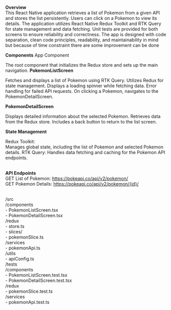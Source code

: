 
**Overview** <br />
This React Native application retrieves a list of Pokemon from a given API and stores the list persistently. Users can click on a Pokemon to view its details. The application utilizes React Native Redux Toolkit and RTK Query for state management and data fetching. Unit tests are provided for both screens to ensure reliability and correctness. The app is designed with code separation, clean code principles, readability, and maintainability in mind but because of time constraint there are some improvement can be done

**Components**
App Component <br />

The root component that initializes the Redux store and sets up the main navigation.
**PokemonListScreen** <br />

Fetches and displays a list of Pokemon using RTK Query.
Utilizes Redux for state management.
Displays a loading spinner while fetching data.
Error handling for failed API requests.
On clicking a Pokemon, navigates to the PokemonDetailScreen.

**PokemonDetailScreen** <br />

Displays detailed information about the selected Pokemon.
Retrieves data from the Redux store.
Includes a back button to return to the list screen.

**State Management** <br />

Redux Toolkit: <br/> Manages global state, including the list of Pokemon and selected Pokemon details.
RTK Query: Handles data fetching and caching for the Pokemon API endpoints.

<br /> **API Endpoints**
<br /> GET List of Pokemon: https://pokeapi.co/api/v2/pokemon/
<br /> GET Pokemon Details: https://pokeapi.co/api/v2/pokemon/{id}/


<br />/src
<br />  /components
<br />    - PokemonListScreen.tsx
<br />    - PokemonDetailScreen.tsx
<br />  /redux
<br />    - store.ts
<br />    - slices/
<br />      - pokemonSlice.ts
<br />  /services
 <br />   - pokemonApi.ts
<br />  /utils
<br />    - apiConfig.ts
<br /> /tests
<br />  /components
  <br />  - PokemonListScreen.test.tsx
  <br />  - PokemonDetailScreen.test.tsx
 <br /> /redux
  <br />  - pokemonSlice.test.ts
 <br /> /services
 <br />   - pokemonApi.test.ts



